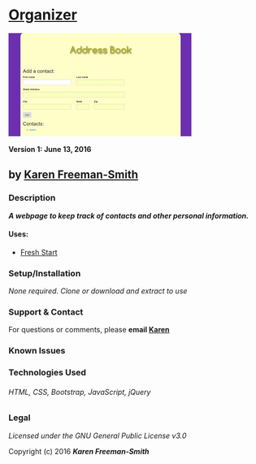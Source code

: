 # [Organizer](http://karenfreemansmith.github.io/organizer)
![project screenshot](/img/screenshot.jpg)

__Version 1: June 13, 2016__
## by [Karen Freeman-Smith](http://karenfreemansmith.github.io)

### Description
__*A webpage to keep track of contacts and other personal information.*__


#### Uses:
* [Fresh Start](http://karenfreemansmith.github.io/freshstart)

### Setup/Installation
*None required. Clone or download and extract to use*

### Support & Contact
For questions or comments, please __email [Karen](karenfreemansmith@gmail.com)__

### Known Issues


### Technologies Used
###### HTML, CSS, Bootstrap, JavaScript, jQuery

### Legal
*Licensed under the GNU General Public License v3.0*

Copyright (c) 2016 **_Karen Freeman-Smith_**
